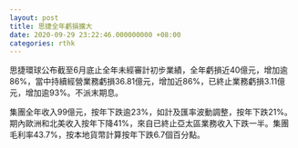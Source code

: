 ```yaml
---
layout: post
title: 思捷全年虧損擴大
date: 2020-09-29 23:22:46.000000000 +08:00
categories: rthk
---
```


思捷環球公布截至6月底止全年未經審計初步業績，全年虧損近40億元，增加逾86%，當中持續經營業務虧損36.81億元，增加近86%，已終止業務虧損3.11億元，增加逾93%。不派末期息。

集團全年收入99億元，按年下跌逾23%，如計及匯率波動調整，按年下跌21%。期內歐洲和北美收入按年下降41%，來自已終止亞太區業務收入下跌一半。集團毛利率43.7%，按本地貨幣計算按年下跌6.7個百分點。
